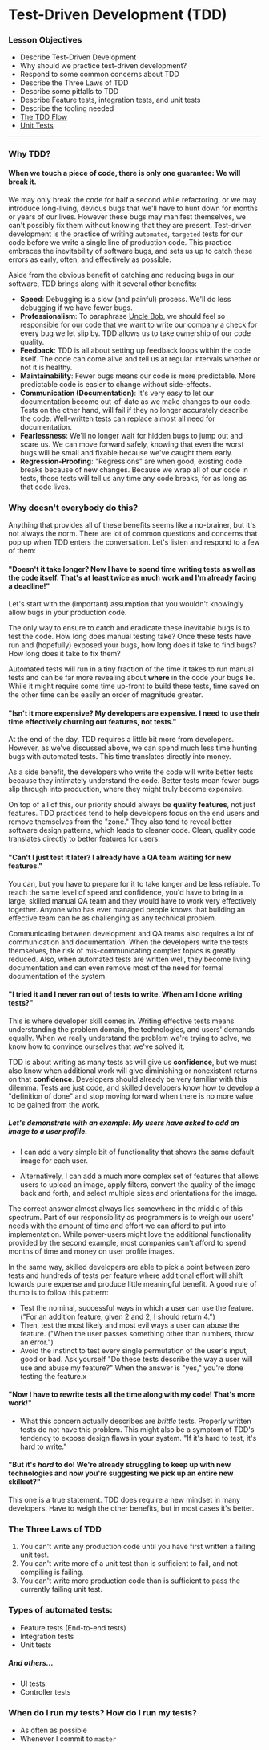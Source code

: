 # Test-Driven Development (TDD)

### Lesson Objectives

- Describe Test-Driven Development
- Why should we practice test-driven development?
- Respond to some common concerns about TDD
- Describe the Three Laws of TDD
- Describe some pitfalls to TDD
- Describe Feature tests, integration tests, and unit tests
- Describe the tooling needed
- [The TDD Flow](the-tdd-flow.md)
- [Unit Tests](unit-tests.md)

---

### Why TDD?

#### When we touch a piece of code, there is only one guarantee: We will break it. 

We may only break the code for half a second while refactoring, or we may introduce long-living, devious bugs that we'll have to hunt down for months or years of our lives. However these bugs may manifest themselves, we can't possibly fix them without knowing that they are present. Test-driven development is the practice of writing `automated`, `targeted` tests for our code before we write a single line of production code. This practice embraces the inevitability of software bugs, and sets us up to catch these errors as early, often, and effectively as possible.

Aside from the obvious benefit of catching and reducing bugs in our software, TDD brings along with it several other benefits:

- **Speed**: Debugging is a slow (and painful) process. We'll do less debugging if we have fewer bugs.
- **Professionalism**: To paraphrase [Uncle Bob](https://www.amazon.com/Clean-Coder-Conduct-Professional-Programmers/dp/0137081073/ref=sr_1_1?ie=UTF8&qid=1513624455&sr=8-1&keywords=the+clean+coder), we should feel so responsible for our code that we want to write our company a check for every bug we let slip by. TDD allows us to take ownership of our code quality. 
- **Feedback**: TDD is all about setting up feedback loops within the code itself. The code can come alive and tell us at regular intervals whether or not it is healthy.
- **Maintainability**: Fewer bugs means our code is more predictable. More predictable code is easier to change without side-effects.
- **Communication (Documentation)**: It's very easy to let our documentation become out-of-date as we make changes to our code. Tests on the other hand, will fail if they no longer accurately describe the code. Well-written tests can replace almost all need for documentation.
- **Fearlessness**: We'll no longer wait for hidden bugs to jump out and scare us. We can move forward safely, knowing that even the worst bugs will be small and fixable because we've caught them early.
- **Regression-Proofing**: "Regressions" are when good, existing code breaks because of new changes. Because we wrap all of our code in tests, those tests will tell us any time any code breaks, for as long as that code lives. 

### Why doesn't everybody do this?

Anything that provides all of these benefits seems like a no-brainer, but it's not always the norm. There are lot of common questions and concerns that pop up when TDD enters the conversation. Let's listen and respond to a few of them: 

#### "Doesn't it take longer? Now I have to spend time writing tests as well as the code itself. That's at least twice as much work and I'm already facing a deadline!"

Let's start with the (important) assumption that you wouldn't knowingly allow bugs in your production code. 

The only way to ensure to catch and eradicate these inevitable bugs is to test the code. How long does manual testing take? Once these tests have run and (hopefully) exposed your bugs, how long does it take to find bugs? How long does it take to fix them?

Automated tests will run in a tiny fraction of the time it takes to run manual tests and can be far more revealing about **where** in the code your bugs lie. While it might require some time up-front to build these tests, time saved on the other time can be easily an order of magnitude greater.

#### "Isn't it more expensive? My developers are expensive. I need to use their time effectively churning out features, not tests."

At the end of the day, TDD requires a little bit more from developers. However, as we've discussed above, we can spend much less time hunting bugs with automated tests. This time translates directly into money. 

As a side benefit, the developers who write the code will write better tests because they intimately understand the code. Better tests mean fewer bugs slip through into production, where they might truly become expensive.

On top of all of this, our priority should always be **quality features**, not just features. TDD practices tend to help developers focus on the end users and remove themselves from the "zone." They also tend to reveal better software design patterns, which leads to cleaner code. Clean, quality code translates directly to better features for users.

#### "Can't I just test it later? I already have a QA team waiting for new features."

You can, but you have to prepare for it to take longer and be less reliable. To reach the same level of speed and confidence, you'd have to bring in a large, skilled manual QA team and they would have to work very effectively together. Anyone who has ever managed people knows that building an effective team can be as challenging as any technical problem.

Communicating between development and QA teams also requires a lot of communication and documentation. When the developers write the tests themselves, the risk of mis-communicating complex topics is greatly reduced. Also, when automated tests are written well, they become living documentation and can even remove most of the need for formal documentation of the system.

#### "I tried it and I never ran out of tests to write. When am I done writing tests?"

This is where developer skill comes in. Writing effective tests means understanding the problem domain, the technologies, and users' demands equally. When we really understand the problem we're trying to solve, we know how to convince ourselves that we've solved it. 

TDD is about writing as many tests as will give us **confidence**, but we must also know when additional work will give diminishing or nonexistent returns on that **confidence**. Developers should already be very familiar with this dilemma. Tests are just code, and skilled developers know how to develop a "definition of done" and stop moving forward when there is no more value to be gained from the work.

##### Let's demonstrate with an example: My users have asked to add an image to a user profile. 

- I can add a very simple bit of functionality that shows the same default image for each user.  

- Alternatively, I can add a much more complex set of features that allows users to upload an image, apply filters, convert the quality of the image back and forth, and select multiple sizes and orientations for the image.

The correct answer almost always lies somewhere in the middle of this spectrum. Part of our responsibility as programmers is to weigh our users' needs with the amount of time and effort we can afford to put into implementation. While power-users might love the additional functionality provided by the second example, most companies can't afford to spend months of time and money on user profile images. 

In the same way, skilled developers are able to pick a point between zero tests and hundreds of tests per feature where additional effort will shift towards pure expense and produce little meaningful benefit. A good rule of thumb is to follow this pattern:

- Test the nominal, successful ways in which a user can use the feature. ("For an addition feature, given 2 and 2, I should return 4.") 
- Then, test the most likely and most evil ways a user can abuse the feature. ("When the user passes something other than numbers, throw an error.")
- Avoid the instinct to test every single permutation of the user's input, good or bad. Ask yourself "Do these tests describe the way a user will use and abuse my feature?" When the answer is "yes," you're done testing the feature.x



#### "Now I have to rewrite tests all the time along with my code! That's more work!"
- What this concern actually describes are *brittle* tests. Properly written tests do not have this problem. This might also be a symptom of TDD's tendency to expose design flaws in your system. "If it's hard to test, it's hard to write."

#### "But it's _hard_ to do! We're already struggling to keep up with new technologies and now you're suggesting we pick up an entire new skillset?"

This one is a true statement. TDD does require a new mindset in many developers. Have to weigh the other benefits, but in most cases it's better.


### The Three Laws of TDD

1. You can't write any production code until you have first written a failing unit test.
2. You can't write more of a unit test than is sufficient to fail, and not compiling is failing.
3. You can't write more production code than is sufficient to pass the currently failing unit test.

### Types of automated tests:

- Feature tests (End-to-end tests)
- Integration tests
- Unit tests

##### And others...

- UI tests
- Controller tests

### When do I run my tests? How do I run my tests?

- As often as possible
- Whenever I commit to `master`

